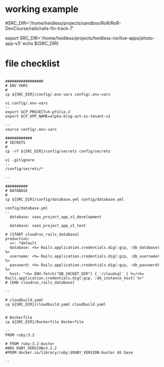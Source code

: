 

# working example
#SRC_DIR='/home/heidless/projects/sandbox/RoR/RoR-DevCourse/rails/rails-fin-track-7'

export SRC_DIR='/home/heidless/projects/heidless-ror/live-apps/photo-app-v3'
echo ${SRC_DIR}

# file checklist
```

#################
# ENV VARS
#
cp ${SRC_DIR}/config/.env-vars config/.env-vars

vi config/.env-vars
--
export GCP_PROJECT=h-pfolio-2
export GCP_APP_NAME=alpha-blog-act-as-tenant-v1

--
source config/.env-vars

############
# SECRETS
#
cp -rf ${SRC_DIR}/config/secrets config/secrets

vi .gitignore
--
/config/secrets/*

--

##########
# DATABASE
#
cp ${SRC_DIR}/config/database.yml config/database.yml

config/database.yml
-- 
  database: saas_project_app_v1_development

  database: saas_project_app_v1_test

# [START cloudrun_rails_database]
production:
  <<: *default
  database: <%= Rails.application.credentials.dig(:gcp, :db_database) %>
  username: <%= Rails.application.credentials.dig(:gcp, :db_username) %>
  password: <%= Rails.application.credentials.dig(:gcp, :db_password) %>
  host: "<%= ENV.fetch("DB_SOCKET_DIR") { '/cloudsql' } %>/<%= Rails.application.credentials.dig(:gcp, :db_instance_host) %>"
# [END cloudrun_rails_database]

--  

# cloudbuild.yaml
cp ${SRC_DIR}/cloudbuild.yaml cloudbuild.yaml


# Dockerfile
cp ${SRC_DIR}/Dockerfile Dockerfile

--
FROM ruby:3.2

# FROM ruby:3.2-buster
#ARG RUBY_VERSION=3.2.2
#FROM docker.io/library/ruby:$RUBY_VERSION-buster AS base

--

```
